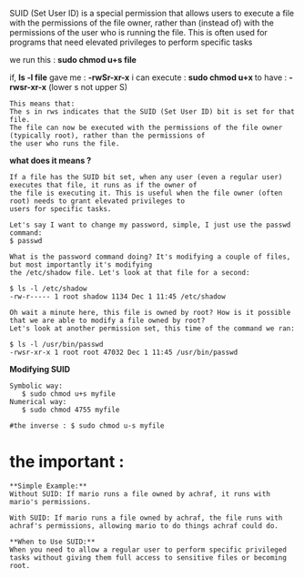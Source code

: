 SUID (Set User ID) is a special permission that allows users to execute a file with the permissions of the file owner,
rather than (instead of) with the permissions of the user who is running the file. 
This is often used for programs that need elevated privileges to perform specific tasks


we run this : **sudo chmod u+s file**

if, **ls -l file** gave me :
**-rwSr-xr-x**
i can execute : **sudo chmod u+x <file>**
to have : **-rwsr-xr-x** (lower s not upper S)

```
This means that:
The s in rws indicates that the SUID (Set User ID) bit is set for that file.
The file can now be executed with the permissions of the file owner (typically root), rather than the permissions of
the user who runs the file.
```
**what does it means ?**
```
If a file has the SUID bit set, when any user (even a regular user) executes that file, it runs as if the owner of
the file is executing it. This is useful when the file owner (often root) needs to grant elevated privileges to
users for specific tasks.
```

```
Let's say I want to change my password, simple, I just use the passwd command:
$ passwd

What is the password command doing? It's modifying a couple of files, but most importantly it's modifying
the /etc/shadow file. Let's look at that file for a second:

$ ls -l /etc/shadow
-rw-r----- 1 root shadow 1134 Dec 1 11:45 /etc/shadow

Oh wait a minute here, this file is owned by root? How is it possible that we are able to modify a file owned by root?
Let's look at another permission set, this time of the command we ran:

$ ls -l /usr/bin/passwd
-rwsr-xr-x 1 root root 47032 Dec 1 11:45 /usr/bin/passwd
```
**Modifying SUID**
```
Symbolic way:
   $ sudo chmod u+s myfile
Numerical way:
   $ sudo chmod 4755 myfile

#the inverse : $ sudo chmod u-s myfile
```



# the important : 

```
**Simple Example:** 
Without SUID: If mario runs a file owned by achraf, it runs with mario's permissions.

With SUID: If mario runs a file owned by achraf, the file runs with achraf's permissions, allowing mario to do things achraf could do.
```

```
**When to Use SUID:**
When you need to allow a regular user to perform specific privileged tasks without giving them full access to sensitive files or becoming root.
```